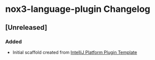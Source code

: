 <!-- Keep a Changelog guide -> https://keepachangelog.com -->

# nox3-language-plugin Changelog

## [Unreleased]
### Added
- Initial scaffold created from [IntelliJ Platform Plugin Template](https://github.com/JetBrains/intellij-platform-plugin-template)
